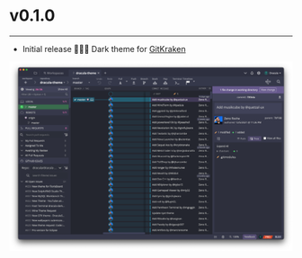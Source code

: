 # v0.1.0

---

- Initial release 🧛🏻‍♂️ Dark theme for [GitKraken](https://www.gitkraken.com/)

![_][1]

[1]: img/v001.png "GitKraken Dark theme"
